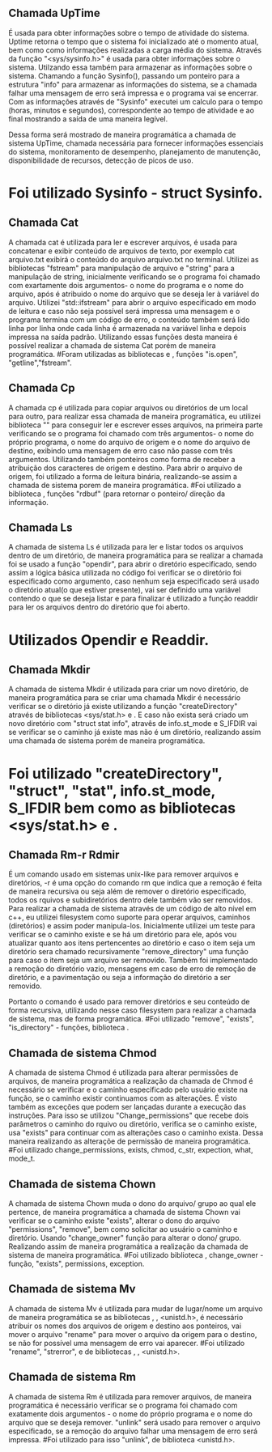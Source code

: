 ## Chamada UpTime 
É usada para obter informações sobre o tempo de atividade do sistema. Uptime retorna o tempo que o sistema foi inicializado até o momento atual, bem como como informações realizadas a carga média do sistema. Através da função "<sys/sysinfo.h>" é usada para obter informações sobre o sistema. Utilzando essa também para armazenar as informações sobre o sistema. Chamando a função Sysinfo(), passando um ponteiro para a estrutura "info" para armazenar as informações do sistema, se a chamada falhar uma mensagem de erro será impressa e o programa vai se encerrar. Com as informações através de "Sysinfo" executei um calculo para o tempo (horas, minutos e segundos), correspondente ao tempo de atividade e ao final mostrando a saída de uma maneira legível. 

Dessa forma será mostrado de maneira programática a chamada de sistema UpTime, chamada necessária para fornecer informações essenciais do sistema, monitoramento de desempenho, planejamento de manutenção, disponibilidade de recursos, detecção de picos de uso. 
# Foi utilizado Sysinfo - struct Sysinfo.


## Chamada Cat 
A chamada cat é utilizada para ler e escrever arquivos, é usada para concatenar e exibir conteúdo de arquivos de texto, por exemplo cat arquivo.txt exibirá o conteúdo do arquivo arquivo.txt no terminal. Utilizei as bibliotecas "fstream" para manipulação de arquivo e "string" para a manipulação de string, inicialmente verificando se o programa foi chamado com exartamente dois argumentos- o nome do programa e o nome do arquivo, após é atribuido o nome do arquivo que se deseja ler à variável do arquivo. Utilizei "std::ifstream" para abrir o arquivo especificado em modo de leitura e caso não seja possível será impressa uma mensagem e o programa termina com um código de erro, o conteúdo também será lido linha por linha onde cada linha é armazenada na variável linha e depois impressa na saída padrão. Utilizando essas funções desta maneira é possível realizar a chamada de sistema Cat porém de maneira programática.
#Foram utilizadas as bibliotecas <fstream> e <string>, funções "is.open", "getline","fstream".

 ## Chamada Cp
A chamada cp é utilizada para copiar arquivos ou diretórios de um local para outro, para realizar essa chamada de maneira programática, eu utilizei  biblioteca "<fstream>" para conseguir ler e escrever esses arquivos, na primeira parte verificando se o programa foi chamado com três argumentos- o nome do próprio programa, o nome do arquivo de origem e o nome do arquivo de destino, exibindo uma mensagem de erro caso não passe com três argumentos. Utilizando também ponteiros como forma de receber a atribuição dos caracteres de origem  e destino. Para abrir o arquivo de origem, foi utilizado a forma de leitura binária, realizando-se assim a chamada de sistema porem de maneira programática.
#Foi utilizado a biblioteca <fstream>, funções "rdbuf" (para retornar o ponteiro/ direção da informação. 


## Chamada Ls
A chamada de sistema Ls é utilizada para ler e listar todos os arquivos dentro de um diretório, de maneira programática para se realizar a chamada foi se usado a função "opendir", para abrir o diretório especificado, sendo assim a lógica básica utilizada no código foi verificar se o diretório foi especificado como argumento, caso nenhum seja especificado será usado o diretório atual(o que estiver presente), vai ser definido uma variável contendo o que se deseja listar e para finalizar é utilizado a função readdir para ler os arquivos dentro do diretório que foi aberto.
# Utilizados Opendir e Readdir.

## Chamada Mkdir
A chamada de sistema Mkdir é utilizada para criar um novo diretório, de maneira programática para se criar uma chamada Mkdir é necessário verificar se o diretório já existe utilizando a função "createDirectory" através de bibliotecas <sys/stat.h> e <string>. E caso não exista será criado um novo diretório com "struct stat info", atravês de info.st_mode e S_IFDIR vai se verificar se o caminho já existe mas não é um diretório, realizando assim uma chamada de sistema porém de maneira programática.
# Foi utilizado "createDirectory", "struct", "stat", info.st_mode, S_IFDIR bem como as bibliotecas <sys/stat.h> e <string>.

## Chamada Rm-r Rdmir
É um comando usado em sistemas unix-like para remover arquivos e diretórios, -r é uma opção do comando rm que indica que a remoção é feita de maneira recursiva ou seja além de remover o diretório especificado, todos os rquivos e subidiretórios dentro dele também vão ser removidos. Para realizar a chamada de sistema através de um código de alto nível em c++, eu utilizei filesystem como suporte para operar arquivos, caminhos (diretórios) e assim poder manipula-los. Inicialmente utilizei um teste para verificar se o caminho existe e se há um diretório para ele, após vou atualizar quanto aos itens pertencentes ao diretório e caso o item seja um diretório sera chamado recursivamente "remove_directory" uma função para caso o item seja um arquivo ser removido. Também foi implementado a remoção do diretório vazio, mensagens em caso de erro de remoção de diretório, e a pavimentação ou seja a informação do diretório a ser removido.

Portanto o comando é usado para remover diretórios e seu conteúdo de forma recursiva, utilizando nesse caso filesystem para realizar a  chamada de sistema, mas de forma programática.
#Foi utilizado "remove", "exists", "is_directory" - funções, biblioteca <filesystem>.

## Chamada de sistema Chmod
A chamada de sistema Chmod é utilizada para alterar permissões de arquivos, de maneira programática a realização da chamada de Chmod é necessário se verificar e o caminho especificado pelo usuário existe na função, se o caminho existir continuamos com as alterações. É visto também as exceções que podem ser lançadas durante a execução das instruções.
Para isso se utilizou "Change_permissions" que recebe dois parâmetros o caminho do rquivo ou diretório, verifica se o caminho existe, usa "exists" para continuar com as alterações caso o caminho exista. Dessa maneira realizando as alteraçõe de permissão de maneira programática.
#Foi utilizado change_permissions, exists, chmod, c_str, expection, what, mode_t.

## Chamada de sistema Chown
A chamada de sistema Chown muda o dono do arquivo/ grupo ao qual ele pertence, de maneira programática a chamada de sistema Chown vai verificar se o caminho existe "exists", alterar o dono do arquivo "permissions", "remove", bem como solicitar ao usuário o caminho e diretório. Usando "change_owner" função para alterar o dono/ grupo. Realizando assim de maneira programática a realização da chamada de sistema de maneira programática.
#Foi utilizado biblioteca <Filesystem>, change_owner - função, "exists", permissions, exception.

## Chamada de sistema Mv
A chamada de sistema Mv é utilizada para mudar de lugar/nome um arquivo de maneira programática se as bibliotecas <cstring>, <cerrno>, <unistd.h>, é necessário atribuir os nomes dos arquivos de origem e destino aos ponteiros, vai mover o arquivo "rename" para mover o arquivo da origem para o destino, se não for possível uma mensagem de erro vai aparecer. 
#Foi utilizado "rename", "strerror", e de bibliotecas <Cstring>, <cerrno>, <unistd.h>.

## Chamada de sistema Rm
A chamada de sistema Rm é utilizada para remover arquivos, de maneira programática é necessário verificar se o programa foi chamado com exatamente dois argumentos - o nome do próprio programa e o nome do arquivo que se deseja remover. "unlink" será usado para remover o arquivo especificado, se a remoção do arquivo falhar uma mensagem de erro será impressa.
#Foi utilizado para isso "unlink", de biblioteca <unistd.h>.





